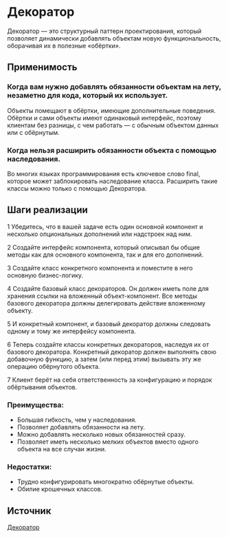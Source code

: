 # Декоратор

Декоратор — это структурный паттерн проектирования, который позволяет динамически добавлять объектам новую функциональность, оборачивая их в полезные «обёртки».

## Применимость

###  Когда вам нужно добавлять обязанности объектам на лету, незаметно для кода, который их использует.

Объекты помещают в обёртки, имеющие дополнительные поведения. Обёртки и сами объекты имеют одинаковый интерфейс, поэтому клиентам без разницы, с чем работать — с обычным объектом данных или с обёрнутым.

###  Когда нельзя расширить обязанности объекта с помощью наследования.

Во многих языках программирования есть ключевое слово final, которое может заблокировать наследование класса. Расширить такие классы можно только с помощью Декоратора.

## Шаги реализации

1 Убедитесь, что в вашей задаче есть один основной компонент и несколько опциональных дополнений или надстроек над ним.

2 Создайте интерфейс компонента, который описывал бы общие методы как для основного компонента, так и для его дополнений.

3 Создайте класс конкретного компонента и поместите в него основную бизнес-логику.

4 Создайте базовый класс декораторов. Он должен иметь поле для хранения ссылки на вложенный объект-компонент. Все методы базового декоратора должны делегировать действие вложенному объекту.

5 И конкретный компонент, и базовый декоратор должны следовать одному и тому же интерфейсу компонента.

6 Теперь создайте классы конкретных декораторов, наследуя их от базового декоратора. Конкретный декоратор должен выполнять свою добавочную функцию, а затем (или перед этим) вызывать эту же операцию обёрнутого объекта.

7 Клиент берёт на себя ответственность за конфигурацию и порядок обёртывания объектов.

### Преимущества:
- Большая гибкость, чем у наследования.
- Позволяет добавлять обязанности на лету.
- Можно добавлять несколько новых обязанностей сразу.
- Позволяет иметь несколько мелких объектов вместо одного объекта на все случаи жизни.
### Недостатки:
- Трудно конфигурировать многократно обёрнутые объекты.
- Обилие крошечных классов.
## Источник
[Декоратор](https://refactoring.guru/ru/design-patterns/decorator)